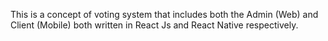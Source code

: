 
This is a concept of voting system that includes both the Admin (Web) and Client (Mobile) both written in React Js and React Native respectively.